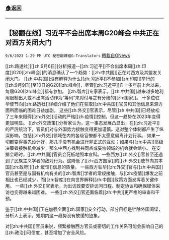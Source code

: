 ###  [:house:返回](README.md)
---


## 【秘翻在线】习近平不会出席本周G20峰会 中共正在对西方关闭大门
`9/6/2023 1:29 PM UTC 秘密翻譯組G-Translators` [轉載自GNews](https://gnews.org/articles/1653070)

[[zh:路透社]][[zh:9月6日]]分析报道--[[zh:习近平]]不会出席本周[[zh:印度]]G20[[zh:峰会]]的消息确认了一个趋势：[[zh:中共国]]正在对西方及其盟友关闭大门。
[[zh:中共国]]没有解释为什么[[zh:习近平]]不参加[[zh:印度]]举行的[[zh:9月9日]]至10日的G20[[zh:峰会]]，尽管[[zh:习近平]]自十多年前上台以来，每届G20[[zh:峰会]]都有参加。
[[zh:智库]]专家表示，[[zh:中共国]]越来越多地利用限制出入或不出席活动作为“筹码”来对付与之有分歧的[[zh:国家]]。
十多位驻华使节向[[zh:路透社]]详细介绍了他们在获取[[zh:中共国]]官员和其他信息来源方面所面临的困难日益加剧。
这些[[zh:外交]]官表示，尽管[[zh:中共国]]已经放松了三年来阻碍[[zh:外交]]活动的严格[[zh:疫情]]控制，但这一趋势在2023年变得更加明显。
[[zh:外交政策]]分析家认为，这一事态发展凸显出，在[[zh:习近平]]的严厉统治下，官员们对与外国势力接触变得更加谨慎。这对整个体制都产生了纵深影响，包括[[zh:外交]]领域在内的各级官僚都不太愿意偏离计划行事。
如果一切都变得事先设计好，那几乎没有机会进行非正式的互动；如果与[[zh:中共]]高级决策者接触机会减少，那么中西方找到共同点或妥协领域的机会就会缩小。
在安排会晤时，[[zh:中共国]]官员会死板地照本宣科。一些西方[[zh:外交]]官甚至还遇到了民族主义学者的敌对行为。这降低了[[zh:西方国家]]的[[zh:外交]]使节向其本国[[zh:政府]][[zh:反馈]]信息的质量。
一些西方驻华[[zh:外交]]官与[[zh:中共国]]官员甚至是与国有机构有关的[[zh:智库]]学者的常规接触，与[[zh:疫情]]爆发之前相比也已经减少，而[[zh:智库]]在向世界解释[[zh:中国]]政策方面发挥着关键作用。
一些[[zh:外交]]官表示，为出访政要安排访问日程、制定协议和确保媒体采访也变得越来越困难。
一些[[zh:外交]]官还面临着[[zh:中共]]更严格的审查和干预。

  

鉴于[[zh:中共国]]正在加强全面[[zh:国家]]安全行动，部分目标是铲除外国间谍，分析人士表示，短期内这一趋势没有放缓的迹象。

对[[zh:中共国]]官员来说，频繁接触西方官员或密切的工作关系可能会影响自己的[[zh:政治]]可信度，甚至增加了安全风险。

